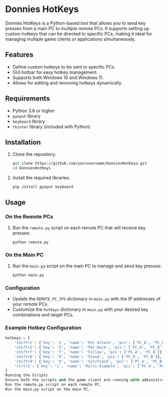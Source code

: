 # Donnies HotKeys

Donnies HotKeys is a Python-based tool that allows you to send key presses from a main PC to multiple remote PCs. It supports setting up custom hotkeys that can be directed to specific PCs, making it ideal for managing multiple game clients or applications simultaneously.

## Features

- Define custom hotkeys to be sent to specific PCs.
- GUI hotbar for easy hotkey management.
- Supports both Windows 10 and Windows 11.
- Allows for editing and removing hotkeys dynamically.

## Requirements

- Python 3.6 or higher
- `pynput` library
- `keyboard` library
- `tkinter` library (included with Python)

## Installation

1. Clone the repository:

    ```bash
    git clone https://github.com/yourusername/DonniesHotKeys.git
    cd DonniesHotKeys
    ```

2. Install the required libraries:

    ```bash
    pip install pynput keyboard
    ```

## Usage

### On the Remote PCs

1. Run the `remote.py` script on each remote PC that will receive key presses:

    ```bash
    python remote.py
    ```

### On the Main PC

1. Run the `main.py` script on the main PC to manage and send key presses:

    ```bash
    python main.py
    ```

### Configuration

- Update the `REMOTE_PC_IPS` dictionary in `main.py` with the IP addresses of your remote PCs.
- Customize the `hotkeys` dictionary in `main.py` with your desired key combinations and target PCs.

### Example Hotkey Configuration

```python
hotkeys = {
    'shift+1': {'key': '2', 'name': 'Pet Attack', 'pcs': ['PC_A', 'PC_B']},
    'shift+2': {'key': '3', 'name': 'Pet Back', 'pcs': ['PC_A', 'PC_B']},
    'shift+f': {'key': 'f', 'name': 'Follow', 'pcs': ['PC_A', 'PC_B']},
    'shift+8': {'key': '8', 'name': 'Stand', 'pcs': ['PC_A', 'PC_B']},
    'shift+9': {'key': '9', 'name': 'Sit/Stand', 'pcs': ['PC_A', 'PC_B']},
    'ctrl+1': {'key': '1', 'name': 'Multi-Example', 'pcs': ['PC_A', 'PC_B']}
}
Running the Scripts
Ensure both the scripts and the game client are running with administrative privileges.
Run the remote.py script on each remote PC.
Run the main.py script on the main PC.
